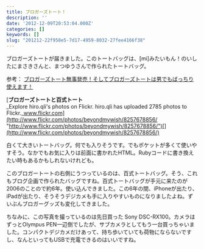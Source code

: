 ```yaml
---
title: ブロガーズトート！
description: ''
date: '2012-12-09T20:53:04.000Z'
categories: []
keywords: []
slug: "201212-22f958e5-7d17-4959-8032-27fee4166f38"
---
```

ブロガーズトートが届きました。このトートバッグは、\[mi\]みたいもん！のいしたにまさきさんと、まつゆうさんで作られたトートバッグ。  
  
参考： [ブロガーズトート無事発売！そしてブロガーズトートは男でもばっちり使えます！](http://mitaimon.cocolog-nifty.com/blog/2012/12/bloggerstote.html)

[**ブロガーズトートと百式トート**  
_Explore hiro.qli's photos on Flickr. hiro.qli has uploaded 2785 photos to Flickr._www.flickr.com](http://www.flickr.com/photos/beyondmywish/8257678856/ "http://www.flickr.com/photos/beyondmywish/8257678856/")[](http://www.flickr.com/photos/beyondmywish/8257678856/)

白くて大きいトートバッグ。何でも入りそうです。でもポケットが多くて使いやすそう。なかでもお気に入りは前面に書かれたHTML。Rubyコードに書き換えたい時もあるかもしれないけれども。

このブロガートートの右側にうつっているのは、百式トートバッグ。そう、これもブログ企画で作られたバッグですね。百式トートバッグが手元に来たのが2006のことので約6年。使い込んできました。この6年の間、iPhoneが出たり、iPadが出たり、そうそうデジカメも手に入りやすいものになりましたよね。ずいぶんブロガーグッズも変化してきました。

ちなみに、この写真を撮っているのは先日買った Sony DSC-RX100。カメラはずっとOlympus PEN一辺倒でしたが、サブカメラとしてもう一台買っちゃいました。コンパクトデジカメだけあって、持ち歩いていても荷物にならないですし、なんといってもUSBで充電できるのはいいですね。